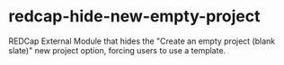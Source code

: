 # redcap-hide-new-empty-project
REDCap External Module that hides the "Create an empty project (blank slate)" new project option, forcing users to use a template.
